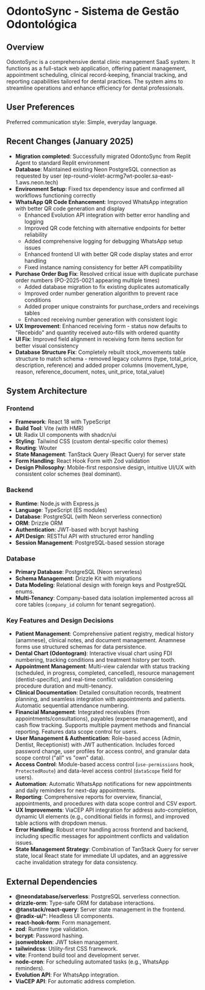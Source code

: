 # OdontoSync - Sistema de Gestão Odontológica

## Overview
OdontoSync is a comprehensive dental clinic management SaaS system. It functions as a full-stack web application, offering patient management, appointment scheduling, clinical record-keeping, financial tracking, and reporting capabilities tailored for dental practices. The system aims to streamline operations and enhance efficiency for dental professionals.

## User Preferences
Preferred communication style: Simple, everyday language.

## Recent Changes (January 2025)
- **Migration completed**: Successfully migrated OdontoSync from Replit Agent to standard Replit environment
- **Database**: Maintained existing Neon PostgreSQL connection as requested by user (ep-round-violet-acrmg7wt-pooler.sa-east-1.aws.neon.tech)
- **Environment Setup**: Fixed tsx dependency issue and confirmed all workflows functioning correctly
- **WhatsApp QR Code Enhancement**: Improved WhatsApp integration with better QR code generation and display
  - Enhanced Evolution API integration with better error handling and logging
  - Improved QR code fetching with alternative endpoints for better reliability  
  - Added comprehensive logging for debugging WhatsApp setup issues
  - Enhanced frontend UI with better QR code display states and error handling
  - Fixed instance naming consistency for better API compatibility
- **Purchase Order Bug Fix**: Resolved critical issue with duplicate purchase order numbers (PO-2025-0021 appearing multiple times)
  - Added database migration to fix existing duplicates automatically
  - Improved order number generation algorithm to prevent race conditions
  - Added proper unique constraints for purchase_orders and receivings tables
  - Enhanced receiving number generation with consistent logic
- **UX Improvement**: Enhanced receiving form - status now defaults to "Recebido" and quantity received auto-fills with ordered quantity
- **UI Fix**: Improved field alignment in receiving form items section for better visual consistency
- **Database Structure Fix**: Completely rebuilt stock_movements table structure to match schema - removed legacy columns (type, total_price, description, reference) and added proper columns (movement_type, reason, reference_document, notes, unit_price, total_value)

## System Architecture

### Frontend
- **Framework**: React 18 with TypeScript
- **Build Tool**: Vite (with HMR)
- **UI**: Radix UI components with shadcn/ui
- **Styling**: Tailwind CSS (custom dental-specific color themes)
- **Routing**: Wouter
- **State Management**: TanStack Query (React Query) for server state
- **Form Handling**: React Hook Form with Zod validation
- **Design Philosophy**: Mobile-first responsive design, intuitive UI/UX with consistent color schemes (teal dominant).

### Backend
- **Runtime**: Node.js with Express.js
- **Language**: TypeScript (ES modules)
- **Database**: PostgreSQL (with Neon serverless connection)
- **ORM**: Drizzle ORM
- **Authentication**: JWT-based with bcrypt hashing
- **API Design**: RESTful API with structured error handling
- **Session Management**: PostgreSQL-based session storage

### Database
- **Primary Database**: PostgreSQL (Neon serverless)
- **Schema Management**: Drizzle Kit with migrations
- **Data Modeling**: Relational design with foreign keys and PostgreSQL enums.
- **Multi-Tenancy**: Company-based data isolation implemented across all core tables (`company_id` column for tenant segregation).

### Key Features and Design Decisions
- **Patient Management**: Comprehensive patient registry, medical history (anamnese), clinical notes, and document management. Anamnese forms use structured schemas for data persistence.
- **Dental Chart (Odontogram)**: Interactive visual chart using FDI numbering, tracking conditions and treatment history per tooth.
- **Appointment Management**: Multi-view calendar with status tracking (scheduled, in progress, completed, cancelled), resource management (dentist-specific), and real-time conflict validation considering procedure duration and multi-tenancy.
- **Clinical Documentation**: Detailed consultation records, treatment planning, and seamless integration with appointments and patients. Automatic sequential attendance numbering.
- **Financial Management**: Integrated receivables (from appointments/consultations), payables (expense management), and cash flow tracking. Supports multiple payment methods and financial reporting. Features data scope control for users.
- **User Management & Authentication**: Role-based access (Admin, Dentist, Receptionist) with JWT authentication. Includes forced password change, user profiles for access control, and granular data scope control ("all" vs "own" data).
- **Access Control**: Module-based access control (`use-permissions` hook, `ProtectedRoute`) and data-level access control (`dataScope` field for users).
- **Automation**: Automatic WhatsApp notifications for new appointments and daily reminders for next-day appointments.
- **Reporting**: Comprehensive reports for overview, financial, appointments, and procedures with data scope control and CSV export.
- **UX Improvements**: ViaCEP API integration for address auto-completion, dynamic UI elements (e.g., conditional fields in forms), and improved table actions with dropdown menus.
- **Error Handling**: Robust error handling across frontend and backend, including specific messages for appointment conflicts and validation issues.
- **State Management Strategy**: Combination of TanStack Query for server state, local React state for immediate UI updates, and an aggressive cache invalidation strategy for data consistency.

## External Dependencies

- **@neondatabase/serverless**: PostgreSQL serverless connection.
- **drizzle-orm**: Type-safe ORM for database interactions.
- **@tanstack/react-query**: Server state management in the frontend.
- **@radix-ui/***: Headless UI components.
- **react-hook-form**: Form management.
- **zod**: Runtime type validation.
- **bcrypt**: Password hashing.
- **jsonwebtoken**: JWT token management.
- **tailwindcss**: Utility-first CSS framework.
- **vite**: Frontend build tool and development server.
- **node-cron**: For scheduling automated tasks (e.g., WhatsApp reminders).
- **Evolution API**: For WhatsApp integration.
- **ViaCEP API**: For automatic address completion.